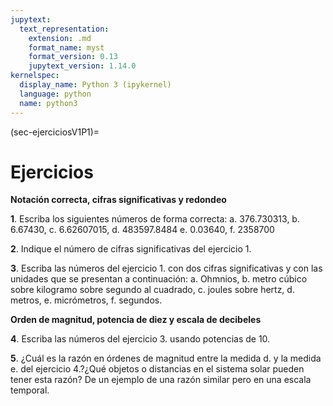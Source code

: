 ```yaml
---
jupytext:
  text_representation:
    extension: .md
    format_name: myst
    format_version: 0.13
    jupytext_version: 1.14.0
kernelspec:
  display_name: Python 3 (ipykernel)
  language: python
  name: python3
---
```


(sec-ejerciciosV1P1)=
# Ejercicios

**Notación correcta, cifras significativas y redondeo**

**1**. Escriba los siguientes números de forma correcta:
a. 376.730313, b. 6.67430, c. 6.62607015, d. 483597.8484
e. 0.03640, f. 2358700

**2**. Indique el número de cifras significativas del ejercicio 1.

**3**. Escriba las números del ejercicio 1. con dos cifras significativas y con las unidades que se presentan a continuación:
a. Ohmnios, b. metro cúbico sobre kilogramo sobre segundo al cuadrado, c. joules sobre hertz, d. metros, e. micrómetros, f. segundos.

**Orden de magnitud, potencia de diez y escala de decibeles**

**4**. Escriba las números del ejercicio 3. usando potencias de 10.

**5**. ¿Cuál es la razón en órdenes de magnitud entre la medida d. y la medida e. del ejercicio 4.?¿Qué objetos o distancias en el sistema solar pueden tener esta razón? De un ejemplo de una razón similar pero en una escala temporal.